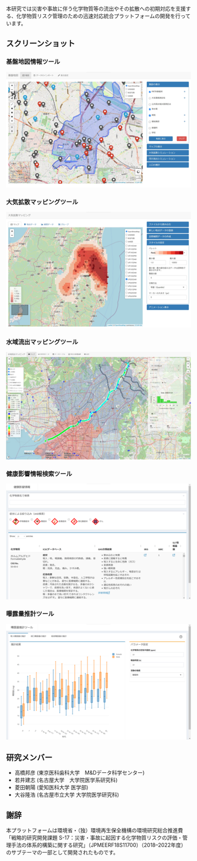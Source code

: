 本研究では災害や事故に伴う化学物質等の流出やその拡散への初期対応を支援する、化学物質リスク管理のための迅速対応統合プラットフォームの開発を行っています。

## スクリーンショット
### 基盤地図情報ツール
![基盤地図情報ツール](img/gis.jpg "基盤地図情報ツール")

### 大気拡散マッピングツール
![大気拡散マッピングツール](img/air.jpg "大気拡散マッピングツール")

### 水域流出マッピングツール
![水域流出マッピングツール](img/basin.jpg "水域流出マッピングツール")

### 健康影響情報検索ツール
![健康影響情報検索ツール](img/db.png "健康影響情報検索ツール")

### 曝露量推計ツール
![曝露量推計ツール](img/expo.png "曝露量推計ツール")

## 研究メンバー
 * 高橋邦彦 (東京医科歯科大学　M&Dデータ科学センター)
 * 若井建志 (名古屋大学　大学院医学系研究科)
 * 菱田朝陽 (愛知医科大学 医学部)
 * 大谷隆浩 (名古屋市立大学 大学院医学研究科)

## 謝辞
本プラットフォームは環境省・（独）環境再生保全機構の環境研究総合推進費「戦略的研究開発課題 S-17：災害・事故に起因する化学物質リスクの評価・管理手法の体系的構築に関する研究」（JPMEERF18S11700）（2018–2022年度）のサブテーマの一部として開発されたものです。
